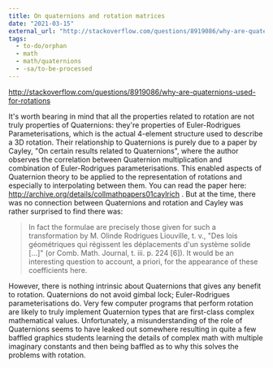```yaml
---
title: On quaternions and rotation matrices
date: "2021-03-15"
external_url: "http://stackoverflow.com/questions/8919086/why-are-quaternions-used-for-rotations"
tags:
  - to-do/orphan
  - math
  - math/quaternions
  - -sa/to-be-processed
---
```


<http://stackoverflow.com/questions/8919086/why-are-quaternions-used-for-rotations>

It's worth bearing in mind that all the properties related to rotation are not truly properties of Quaternions: they're properties of Euler-Rodrigues Parameterisations, which is the actual 4-element structure used to describe a 3D rotation.
Their relationship to Quaternions is purely due to a paper by Cayley, "On certain results related to Quaternions", where the author observes the correlation between Quaternion multiplication and combination of Euler-Rodrigues parameterisations. This enabled aspects of Quaternion theory to be applied to the representation of rotations and especially to interpolating between them.
You can read the paper here: <http://archive.org/details/collmathpapers01caylrich> . But at the time, there was no connection between Quaternions and rotation and Cayley was rather surprised to find there was:

> In fact the formulae are precisely those given for such a transformation by M. Olinde Rodrigues Liouville, t. v., "Des lois géométriques qui régissent les déplacements d'un système solide \[...\]" (or Comb. Math. Journal, t. iii. p. 224 \[6\]). It would be an interesting question to account, a priori, for the appearance of these coefficients here.

However, there is nothing intrinsic about Quaternions that gives any benefit to rotation. Quaternions do not avoid gimbal lock; Euler-Rodrigues parameterisations do. Very few computer programs that perform rotation are likely to truly implement Quaternion types that are first-class complex mathematical values. Unfortunately, a misunderstanding of the role of Quaternions seems to have leaked out somewhere resulting in quite a few baffled graphics students learning the details of complex math with multiple imaginary constants and then being baffled as to why this solves the problems with rotation.

